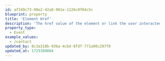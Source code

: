 ```yaml
---
id: af349c73-90e2-42a8-901e-1126c0f04c5c
blueprint: property
title: 'Element Href'
description: 'The href value of the element or link the user interacted with.'
property_type:
  - Event
example_values:
  - /contact
updated_by: 0c3a318b-936a-4cbd-8fdf-771a90c297f0
updated_at: 1725389084
---
```

